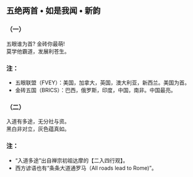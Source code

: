 ## 五绝两首 • 如是我闻 • 新韵
### （一）
五眼谁为首? 金砖你最萌!\
莫学他霸道，发展利苍生。

### 注：
- 五眼联盟（FVEY）：美国，加拿大，英国，澳大利亚，新西兰。美国为首。 
- 金砖五国（BRICS）：巴西，俄罗斯，印度，中国，南非。中国最亮。

### （二）
入道有多途，无分社与资。\
黑白非对立，灰色蕴真如。

### 注：
- “入道多途”出自禅宗初祖达摩的【二入四行观】。
- 西方谚语也有“条条大道通罗马（All roads lead to Rome)”。
